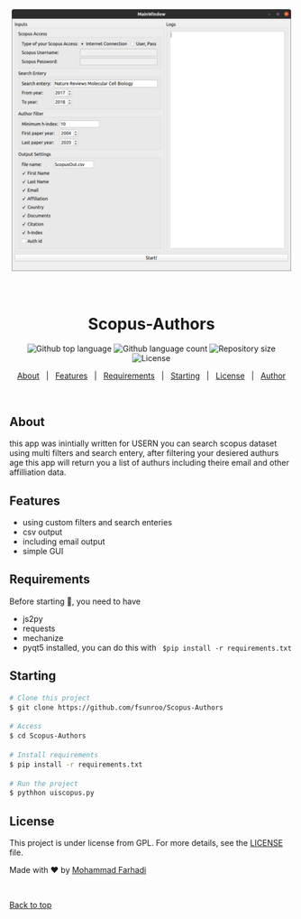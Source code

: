 <div align="center" id="top"> 
  <img src="./.github/ScopusAppScreeenshot.png" alt="Scopus-Authors" />

  &#xa0;

  <!-- <a href="https://python.netlify.app">Demo</a> -->
</div>

<h1 align="center">Scopus-Authors</h1>

<p align="center">
  <img alt="Github top language" src="https://img.shields.io/github/languages/top/fsunroo/Scopus-Authors?color=56BEB8">

  <img alt="Github language count" src="https://img.shields.io/github/languages/count/fsunroo/Scopus-Authors?color=56BEB8">

  <img alt="Repository size" src="https://img.shields.io/github/repo-size/fsunroo/Scopus-Authors?color=56BEB8">

  <img alt="License" src="https://img.shields.io/github/license/fsunroo/Scopus-Authors?color=56BEB8">

  <!-- <img alt="Github issues" src="https://img.shields.io/github/issues/fsunroo/Scopus-Authors?color=56BEB8" /> -->

  <!-- <img alt="Github forks" src="https://img.shields.io/github/forks/fsunroo/Scopus-Authors?color=56BEB8" /> -->

  <!-- <img alt="Github stars" src="https://img.shields.io/github/stars/fsunroo/Scopus-Authors?color=56BEB8" /> -->
</p>

<!-- Status -->

<!-- <h4 align="center"> 
	🚧  Scopus-Authors 🚀 Under construction...  🚧
</h4> 

<hr> -->

<p align="center">
  <a href="#about">About</a> &#xa0; | &#xa0; 
  <a href="#features">Features</a> &#xa0; | &#xa0;
  <a href="#requirements">Requirements</a> &#xa0; | &#xa0;
  <a href="#starting">Starting</a> &#xa0; | &#xa0;
  <a href="#license">License</a> &#xa0; | &#xa0;
  <a href="https://github.com/fsunroo" target="_blank">Author</a>
</p>

<br>

## About ##


this app was inintially written for USERN
you can search scopus dataset using multi filters and search entery, after filtering your desiered authurs age this app will return you a list of authurs including theire email and other affilliation data.
## Features ##

* using custom filters and search enteries
* csv output
* including email output
* simple GUI


## Requirements ##

Before starting :checkered_flag:, you need to have 
* js2py
* requests
* mechanize
* pyqt5
installed, you can do this with ``` $pip install -r requirements.txt```


## Starting ##

```bash
# Clone this project
$ git clone https://github.com/fsunroo/Scopus-Authors

# Access
$ cd Scopus-Authors

# Install requirements
$ pip install -r requirements.txt

# Run the project
$ pythhon uiscopus.py

```

## License ##

This project is under license from GPL. For more details, see the [LICENSE](LICENSE) file.


Made with :heart: by <a href="https://github.com/fsunroo" target="_blank">Mohammad Farhadi</a>

&#xa0;

<a href="#top">Back to top</a>
